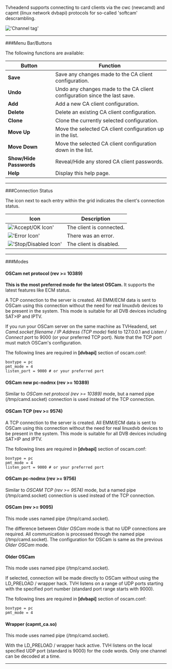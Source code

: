 Tvheadend supports connecting to card clients via the cwc (newcamd) and
capmt (linux network dvbapi) protocols for so-called 'softcam' descrambling.

!['Channel tag'](static/img/doc/caclient_capmt/tab.png)

---

###Menu Bar/Buttons

The following functions are available:

Button              | Function
--------------------|---------
**Save**            | Save any changes made to the CA client configuration.
**Undo**            | Undo any changes made to the CA client configuration since the last save.
**Add**             | Add a new CA client configuration.
**Delete**          | Delete an existing CA client configuration.
**Clone**           | Clone the currently selected configuration.
**Move Up**         | Move the selected CA client configuration up in the list.
**Move Down**       | Move the selected CA client configuration down in the list.
**Show/Hide Passwords**  | Reveal/Hide any stored CA client passwords.
**Help**            | Display this help page.

---

###Connection Status

The icon next to each entry within the grid indicates the client's 
connection status.

Icon                                         | Description
---------------------------------------------|------------
!['Accept/OK Icon'](icons/accept.png)        | The client is connected.
!['Error Icon'](icons/exclamation.png)       | There was an error.
!['Stop/Disabled Icon'](icons/stop.png)      | The client is disabled.

---

###Modes

#### OSCam net protocol (rev >= 10389)

**This is the most preferred mode for the latest OSCam.** It supports
the latest features like ECM status.

A TCP connection to the server is created. All EMM/ECM data is sent to
OSCam using this connection without the need for real linuxdvb
devices to be present in the system. This mode is suitable for all DVB
devices including SAT\>IP and IPTV.

If you run your OSCam server on the same machine as TVHeadend, set
*Camd.socket filename / IP Address (TCP mode)* field to 127.0.0.1
and *Listen / Connect port* to 9000 (or your preferred TCP port).
Note that the TCP port must match OSCam's configuration.

The following lines are required in **[dvbapi]** section of oscam.conf:

```
boxtype = pc
pmt_mode = 4
listen_port = 9000 # or your preferred port
```

#### OSCam new pc-nodmx (rev >= 10389)

Similar to *OSCam net protocol (rev >= 10389)* mode, but a named
pipe (/tmp/camd.socket) connection is used instead of the TCP connection.

#### OSCam TCP (rev >= 9574)

A TCP connection to the server is created. All EMM/ECM data is sent to
OSCam using this connection without the need for real linuxdvb
devices to be present in the system. This mode is suitable for all DVB
devices including SAT\>IP and IPTV.

The following lines are required in **[dvbapi]** section of oscam.conf:

```
boxtype = pc
pmt_mode = 4
listen_port = 9000 # or your preferred port
```

#### OSCam pc-nodmx (rev >= 9756)

Similar to *OSCAM TCP (rev >= 9574)* mode, but a named pipe
(/tmp/camd.socket) connection is used instead of the TCP connection.

#### OSCam (rev >= 9095)

This mode uses named pipe (/tmp/camd.socket).

The difference between *Older OSCam* mode is that no UDP connections
are required. All communication is processed through the named pipe
(/tmp/camd.socket). The configuration for OSCam is same as the previous
*Older OSCam* mode.

#### Older OSCam

This mode uses named pipe (/tmp/camd.socket).

If selected, connection will be made directly to OSCam without using the
LD\_PRELOAD / wrapper hack. TVH listens on a range of UDP ports
starting with the specified port number (standard port range starts
with 9000).

The following lines are required in **[dvbapi]** section of oscam.conf:

```
boxtype = pc
pmt_mode = 4
```

#### Wrapper (capmt_ca.so)

This mode uses named pipe (/tmp/camd.socket).

With the LD\_PRELOAD / wrapper hack active. TVH listens on the local
specified UDP port (standard is 9000) for the code words. Only one
channel can be decoded at a time.

---
